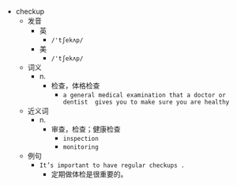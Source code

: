- checkup
  - 发音
    - 英
      - `/'tʃekʌp/`
    - 美
      - `/'tʃekʌp/`
  - 词义
    - n.
      - 检查，体格检查
        - `a general medical examination that a doctor or  dentist  gives you to make sure you are healthy`
  - 近义词
    - n.
      - 审查，检查；健康检查
        - `inspection`
        - `monitoring`
  - 例句
    - `It’s important to have regular checkups .`
      - 定期做体检是很重要的。

